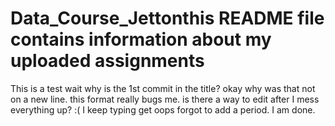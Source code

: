 # Data_Course_Jettonthis README file contains information about my uploaded assignments
 This is a test
wait why is the 1st commit in the title?
okay why was that not on a new line.
this format really bugs me.
is there a way to edit after I mess everything up?
:(
I keep typing get
oops forgot to add a period.
I am done.
